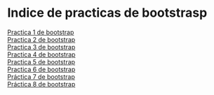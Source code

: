 # Indice de practicas de bootstrasp
<a href="https://alarena.github.io/16abril.html">Practica 1 de bootstrap</a> <br> 
<a href="https://alarena.github.io/PRACTICA%202.html">Practica 2 de bootstrap</a> <br>
<a href="https://alarena.github.io/practicabootstrap.html">Practica 3 de bootstrap</a> <br>
<a href="https://alarena.github.io/PRACTICA4.html">Practica 4 de bootstrap</a> <br>
<a href="https://alarena.github.io/Practica#5.html">Practica 5 de bootstrap</a> <br>
<a href="https://alarena.github.io/PRACTICA%206.html">Practica 6 de bootstrap</a> <br>
<a href="https://alarena.github.io/practica7.html">Práctica 7 de bootstrap</a> <br>
<a href="https://alarena.github.io/Pr%C3%A1ctica%208%20de%20bootstrap.html">Práctica 8 de bootstrap</a> <br>
